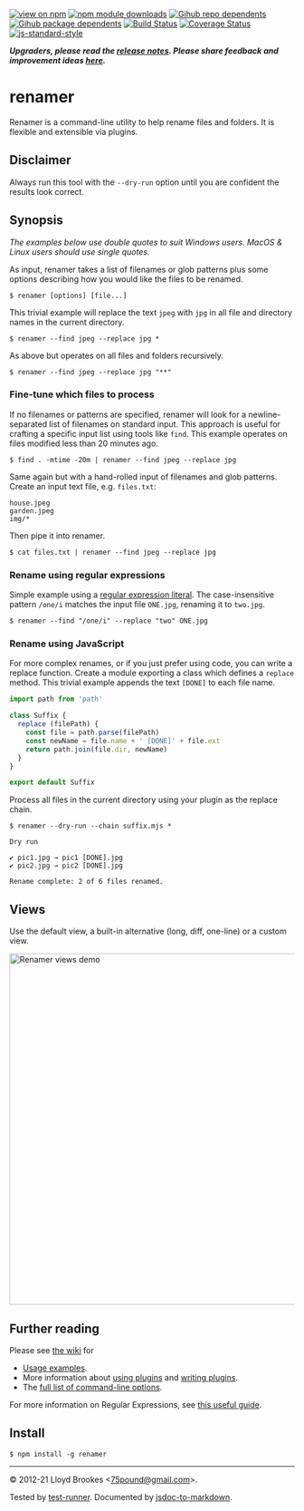 [![view on npm](https://badgen.net/npm/v/renamer)](https://www.npmjs.org/package/renamer)
[![npm module downloads](https://badgen.net/npm/dt/renamer)](https://www.npmjs.org/package/renamer)
[![Gihub repo dependents](https://badgen.net/github/dependents-repo/75lb/renamer)](https://github.com/75lb/renamer/network/dependents?dependent_type=REPOSITORY)
[![Gihub package dependents](https://badgen.net/github/dependents-pkg/75lb/renamer)](https://github.com/75lb/renamer/network/dependents?dependent_type=PACKAGE)
[![Build Status](https://travis-ci.org/75lb/renamer.svg?branch=master)](https://travis-ci.org/75lb/renamer)
[![Coverage Status](https://coveralls.io/repos/github/75lb/renamer/badge.svg)](https://coveralls.io/github/75lb/renamer)
[![js-standard-style](https://img.shields.io/badge/code%20style-standard-brightgreen.svg)](https://github.com/feross/standard)

***Upgraders, please read the [release notes](https://github.com/75lb/renamer/releases). Please share feedback and improvement ideas [here](https://github.com/75lb/renamer/discussions).***

# renamer

Renamer is a command-line utility to help rename files and folders. It is flexible and extensible via plugins.

## Disclaimer

Always run this tool with the `--dry-run` option until you are confident the results look correct.

## Synopsis

_The examples below use double quotes to suit Windows users. MacOS & Linux users should use single quotes._


As input, renamer takes a list of filenames or glob patterns plus some options describing how you would like the files to be renamed.

```
$ renamer [options] [file...]
```

This trivial example will replace the text `jpeg` with `jpg` in all file and directory names in the current directory.

```
$ renamer --find jpeg --replace jpg *
```

As above but operates on all files and folders recursively.

```
$ renamer --find jpeg --replace jpg "**"
```

### Fine-tune which files to process

If no filenames or patterns are specified, renamer will look for a newline-separated list of filenames on standard input. This approach is useful for crafting a specific input list using tools like `find`. This example operates on files modified less than 20 minutes ago.

```
$ find . -mtime -20m | renamer --find jpeg --replace jpg
```

Same again but with a hand-rolled input of filenames and glob patterns. Create an input text file, e.g. `files.txt`:

```
house.jpeg
garden.jpeg
img/*
```

Then pipe it into renamer.

```
$ cat files.txt | renamer --find jpeg --replace jpg
```

### Rename using regular expressions

Simple example using a [regular expression literal](https://developer.mozilla.org/en-US/docs/Web/JavaScript/Guide/Regular_Expressions). The case-insensitive pattern `/one/i` matches the input file `ONE.jpg`, renaming it to `two.jpg`.

```
$ renamer --find "/one/i" --replace "two" ONE.jpg
```

### Rename using JavaScript

For more complex renames, or if you just prefer using code, you can write a replace function. Create a module exporting a class which defines a `replace` method. This trivial example appends the text `[DONE]` to each file name.

```js
import path from 'path'

class Suffix {
  replace (filePath) {
    const file = path.parse(filePath)
    const newName = file.name + ' [DONE]' + file.ext
    return path.join(file.dir, newName)
  }
}

export default Suffix
```

Process all files in the current directory using your plugin as the replace chain.

```
$ renamer --dry-run --chain suffix.mjs *

Dry run

✔︎ pic1.jpg → pic1 [DONE].jpg
✔︎ pic2.jpg → pic2 [DONE].jpg

Rename complete: 2 of 6 files renamed.
```

## Views

Use the default view, a built-in alternative (long, diff, one-line) or a custom view.

<img src="https://i.imgur.com/7830Y9N.gif" width="620px" title="Renamer views demo">

## Further reading

Please see [the wiki](https://github.com/75lb/renamer/wiki) for

* [Usage examples](https://github.com/75lb/renamer/wiki/examples).
*  More information about [using plugins](https://github.com/75lb/renamer/wiki/How-to-use-renamer-plugins) and [writing plugins](https://github.com/75lb/renamer/wiki/How-to-write-a-renamer-plugin).
* The [full list of command-line options](https://github.com/75lb/renamer/wiki/Renamer-CLI-docs).

For more information on Regular Expressions, see [this useful guide](https://developer.mozilla.org/en/docs/Web/JavaScript/Guide/Regular_Expressions).

## Install

```
$ npm install -g renamer
```

* * *

&copy; 2012-21 Lloyd Brookes \<75pound@gmail.com\>.

Tested by [test-runner](https://github.com/test-runner-js/test-runner). Documented by [jsdoc-to-markdown](https://github.com/75lb/jsdoc-to-markdown).
